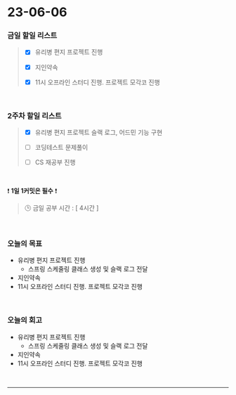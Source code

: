 # 23-06-06
### 금일 할일 리스트
> - [x]  유리병 편지 프로젝트 진행
>
> - [x]  지인약속
>
> - [x]  11시 오프라인 스터디 진행. 프로젝트 모각코 진행


<br/>

### 2주차 할일 리스트  
> - [x]  유리병 편지 프로젝트 슬랙 로그, 어드민 기능 구현
>
> - [ ]  코딩테스트 문제풀이
>
> - [ ]  CS 재공부 진행

<br/>

❗ **1일 1커밋은 필수** ❗
> 🕒 금일 공부 시간 : [ 4시간 ]
  
<br/>

### 오늘의 목표
- 유리병 편지 프로젝트 진행
    - 스프링 스케줄링 클래스 생성 및 슬랙 로그 전달
- 지인약속
- 11시 오프라인 스터디 진행. 프로젝트 모각코 진행

<br>

### 오늘의 회고
- 유리병 편지 프로젝트 진행
    - 스프링 스케줄링 클래스 생성 및 슬랙 로그 전달
- 지인약속
- 11시 오프라인 스터디 진행. 프로젝트 모각코 진행


<br/>

------------  
